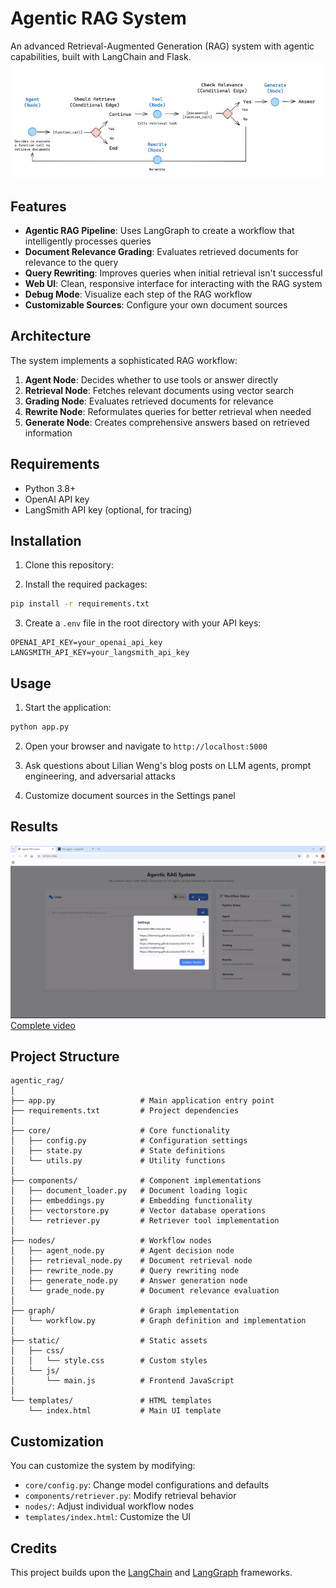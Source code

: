 # Agentic RAG System

An advanced Retrieval-Augmented Generation (RAG) system with agentic capabilities, built with LangChain and Flask.
![RAG Flow](results/flow.png)

## Features

- **Agentic RAG Pipeline**: Uses LangGraph to create a workflow that intelligently processes queries
- **Document Relevance Grading**: Evaluates retrieved documents for relevance to the query
- **Query Rewriting**: Improves queries when initial retrieval isn't successful
- **Web UI**: Clean, responsive interface for interacting with the RAG system
- **Debug Mode**: Visualize each step of the RAG workflow
- **Customizable Sources**: Configure your own document sources

## Architecture

The system implements a sophisticated RAG workflow:

1. **Agent Node**: Decides whether to use tools or answer directly
2. **Retrieval Node**: Fetches relevant documents using vector search
3. **Grading Node**: Evaluates retrieved documents for relevance
4. **Rewrite Node**: Reformulates queries for better retrieval when needed
5. **Generate Node**: Creates comprehensive answers based on retrieved information

## Requirements

- Python 3.8+
- OpenAI API key
- LangSmith API key (optional, for tracing)

## Installation

1. Clone this repository:

2. Install the required packages:
```bash
pip install -r requirements.txt
```

3. Create a `.env` file in the root directory with your API keys:
```
OPENAI_API_KEY=your_openai_api_key
LANGSMITH_API_KEY=your_langsmith_api_key
```

## Usage

1. Start the application:
```bash
python app.py
```

2. Open your browser and navigate to `http://localhost:5000`

3. Ask questions about Lilian Weng's blog posts on LLM agents, prompt engineering, and adversarial attacks

4. Customize document sources in the Settings panel

## Results
![alt-text](results/output.gif)
[Complete video](https://drive.google.com/file/d/1gjWiFM34iMMiSN6iHydbZri9QNpP1tLD/view?usp=sharing)

## Project Structure

```
agentic_rag/
│
├── app.py                   # Main application entry point
├── requirements.txt         # Project dependencies
│
├── core/                    # Core functionality
│   ├── config.py            # Configuration settings
│   ├── state.py             # State definitions
│   └── utils.py             # Utility functions
│
├── components/              # Component implementations
│   ├── document_loader.py   # Document loading logic
│   ├── embeddings.py        # Embedding functionality
│   ├── vectorstore.py       # Vector database operations
│   └── retriever.py         # Retriever tool implementation
│
├── nodes/                   # Workflow nodes
│   ├── agent_node.py        # Agent decision node
│   ├── retrieval_node.py    # Document retrieval node
│   ├── rewrite_node.py      # Query rewriting node
│   ├── generate_node.py     # Answer generation node
│   └── grade_node.py        # Document relevance evaluation
│
├── graph/                   # Graph implementation
│   └── workflow.py          # Graph definition and implementation
│
├── static/                  # Static assets
│   ├── css/
│   │   └── style.css        # Custom styles
│   └── js/
│       └── main.js          # Frontend JavaScript
│
└── templates/               # HTML templates
    └── index.html           # Main UI template
```

## Customization

You can customize the system by modifying:

- `core/config.py`: Change model configurations and defaults
- `components/retriever.py`: Modify retrieval behavior
- `nodes/`: Adjust individual workflow nodes
- `templates/index.html`: Customize the UI

## Credits

This project builds upon the [LangChain](https://github.com/langchain-ai/langchain) and [LangGraph](https://github.com/langchain-ai/langgraph) frameworks.